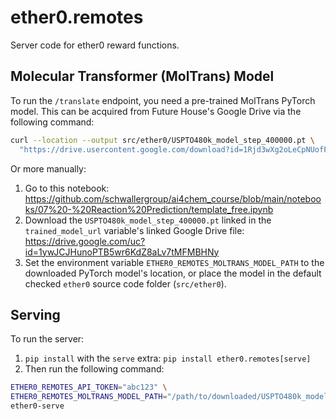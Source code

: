 # ether0.remotes

Server code for ether0 reward functions.

## Molecular Transformer (MolTrans) Model

To run the `/translate` endpoint, you need a pre-trained MolTrans PyTorch model.
This can be acquired from Future House's Google Drive via the following command:

```bash
curl --location --output src/ether0/USPTO480k_model_step_400000.pt \
  "https://drive.usercontent.google.com/download?id=1Rjd3wXg2oLeCpNUofFRvVvQoOcgWd6vf&export=download&confirm=t"
```

Or more manually:

1. Go to this notebook: https://github.com/schwallergroup/ai4chem_course/blob/main/notebooks/07%20-%20Reaction%20Prediction/template_free.ipynb
2. Download the `USPTO480k_model_step_400000.pt`
   linked in the `trained_model_url` variable's linked Google Drive file:
   https://drive.google.com/uc?id=1ywJCJHunoPTB5wr6KdZ8aLv7tMFMBHNy
3. Set the environment variable `ETHER0_REMOTES_MOLTRANS_MODEL_PATH`
   to the downloaded PyTorch model's location,
   or place the model in the default checked `ether0` source code folder (`src/ether0`).

## Serving

To run the server:

1. `pip install` with the `serve` extra: `pip install ether0.remotes[serve]`
2. Then run the following command:

```bash
ETHER0_REMOTES_API_TOKEN="abc123" \
ETHER0_REMOTES_MOLTRANS_MODEL_PATH="/path/to/downloaded/USPTO480k_model_step_400000.pt" \
ether0-serve
```
